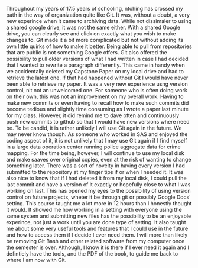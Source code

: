Throughout my years of 17.5 years of schooling, ntohing has crossed my path in the way of organization quite like Git. It was, without a doubt, a very new experince when it came to archiving data. While not dissimaler to using a shared google drive, it was not the same either. With a shared Google drive, you can clearly see and click on exactly what you wish to make changes to. Git made it a bit more complicated but not without adding its own little quirks of how to make it better. Being able to pull from repositories that are public is not something Google offers. Git also offered the possibility to pull older versions of what I had written in case I had decided that I wanted to rewrite a paragraph differently. This came in handy when we accidentally deleted my Capstone Paper on my local drive and had to retrieve the latest one. If that had happened without Git I would have never been able to retrieve my paper. It was a very new experience usng version control, nit not an unwelcomed one.
For someone who is often doing work on their own, this was not an improvement on my overall work. Having to make new commits or even having to recall how to make such commits did become tedious and slightly time consuming as I wrote a paper last minute for my class. However, it did remind me to dave often and continuously push new commits to github so that I would have new versions where need be. To be candid, it is rather unlikely I will use Git again in the future. We may never know though. As someone who worked in SAS and enjoyed the coding aspect of it, it is not unlikely that I may use Git again if I find myself in a large data operation center running police aggregate data for crime mapping. For the time being, however, I will continue to use my local disk and make saaves over original copies, even at the risk of wanting to change something later. 
There was a sort of novelty in having every version I had submitted to the repository at my finger tips if or when I needed it. It was also nice to know that if I had deleted it from my local disk, I could pull the last commit and have a version of it exactly or hopefully close to what I was working on last. This has opened my eyes to the possibility of using version control on future projects, wheter it be through git or possibly Google Docs' setting. This course taught me a lot more in 12 hours than I honestly thought it would. It showed me how working in a setting with everyone using the same system and submitting new files has the possibility to be an enjoyable experince, not just a work until you are done type of setting. It also taught me about some very useful tools and features that I could use in the future and how to access them if I decide I ever need them. I will more than likely be removing Git Bash and other related software from my computer once the semester is over. Although, I know it is there if I ever need it again and I defintiely have the tools, and the PDF of the book, to guide me back to where I am now with Git.  
